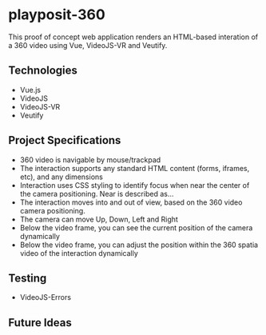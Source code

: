 # playposit-360
This proof of concept web application renders an HTML-based interation of a 360 video using Vue, VideoJS-VR and Veutify.

## Technologies
- Vue.js
- VideoJS
- VideoJS-VR
- Veutify

## Project Specifications
- 360 video is navigable by mouse/trackpad
- The interaction supports any standard HTML content (forms, iframes, etc), and any dimensions
- Interaction uses CSS styling to identify focus when near the center of the camera positioning. Near is described as...
- The interaction moves into and out of view, based on the 360 video camera positioning. 
- The camera can move Up, Down, Left and Right
- Below the video frame, you can see the current position of the camera dynamically
- Below the video frame, you can adjust the position within the 360 spatia video of the interaction dynamically

## Testing
- VideoJS-Errors

## Future Ideas

